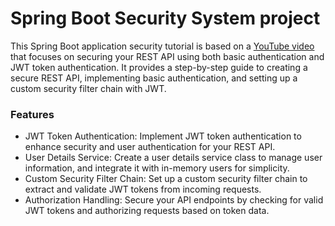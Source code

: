 # Spring Boot Security System project
This Spring Boot application security tutorial is based on a [YouTube video](https://www.youtube.com/watch?v=b9O9NI-RJ3o "YouTube video") that focuses on securing your REST API using both basic authentication and JWT token authentication. It provides a step-by-step guide to creating a secure REST API, implementing basic authentication, and setting up a custom security filter chain with JWT.

### Features
- JWT Token Authentication: Implement JWT token authentication to enhance security and user authentication for your REST API.
- User Details Service: Create a user details service class to manage user information, and integrate it with in-memory users for simplicity.
- Custom Security Filter Chain: Set up a custom security filter chain to extract and validate JWT tokens from incoming requests.
- Authorization Handling: Secure your API endpoints by checking for valid JWT tokens and authorizing requests based on token data.
